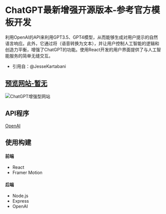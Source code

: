 # ChatGPT最新增强开源版本-参考官方模板开发
利用OpenAI的API来利用GPT3.5、GPT4模型，从而能够生成对用户提示的自然语言响应。此外，它通过将（语音转换为文本），并让用户控制人工智能的逻辑和创造力平衡，增强了ChatGPT的功能。使用React开发的用户界面提供了与人工智能服务的简单无缝交互。 
- 引用自：@JesseKartabani
## [预览网站-暂无](#)
![ChatGPT增强型网站](https://user-images.githubusercontent.com/69617120/217255111-32176fa5-643e-42ca-812c-47b73194088c.PNG)
## API程序
[OpenAI](https://openai.com/api/)
## 使用构建

#### 前端
- React
- Framer Motion
#### 后端
- Node.js
- Express
- OpenAI
